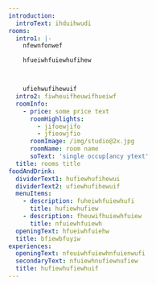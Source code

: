 ```yaml
---
introduction:
  introText: ihduihwudi
rooms:
  intro1: |-
    nfewnfonwef

    hfueiwhfuiewhufihew



    ufiehwufihewuif
  intro2: fiwheuifheuwifhueiwf
  roomInfo:
    - price: some price text
      roomHighlights:
        - jifoewjifo
        - jfieowjfio
      roomImage: /img/studio@2x.jpg
      roomName: room name
      soText: 'single occup[ancy ytext'
  title: rooms title
foodAndDrink:
  dividerText1: hufiewhufihewui
  dividerText2: ufiewhufihewuif
  menuItems:
    - description: fuheiwhfuiewhufi
      title: hufiewhufiew
    - description: fheuwifhuiewhfuiew
      title: nfuiewhfuiewh
  openingText: hfueiwhfuiehw
  title: bfiewbfuyiw
experiences:
  openingText: nfeuiwhfuiewhnfuienwufi
  secondaryText: nfuiewhnufiewnufiew
  title: hufiewhufiewhuif
---
```


